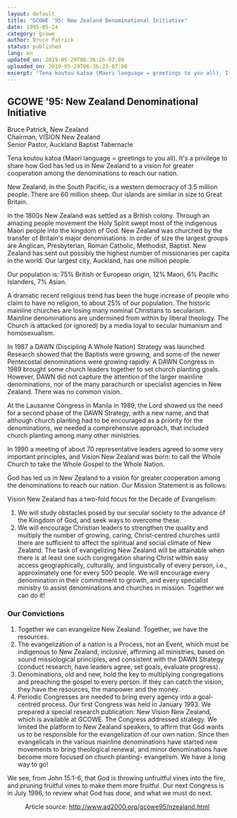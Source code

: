 ```yaml
---
layout: default
title: "GCOWE '95: New Zealand Denominational Initiative"
date: 1995-05-24
category: gcowe
author: Bruce Patrick
status: published
lang: en
updated_on: 2019-05-29T06:36:26-07:00
uploaded_on: 2019-05-29T06:36:23-07:00
excerpt: "Tena koutou katoa (Maori language = greetings to you all). It's a privilege to share how God has led us in New Zealand to a vision for greater cooperation among the denominations to reach our nation. New Zealand, in the South Pacific, is a western democracy of 3.5 million people. There are 60 million sheep. Our islands are similar in size to Great Britain."
---
```

<article class="document-container" data-publication-date="{{page.date}}" data-uploaded-on="{{page.uploaded_on}}" data-updated-on="{{page.updated_on}}" data-category="{{page.category}}">
<h1>GCOWE '95: New Zealand Denominational Initiative</h1>

<p class="author">Bruce Patrick, New Zealand<br>
<span class="author-title">Chairman, VISION New Zealand<br>
Senior Pastor, Auckland Baptist Tabernacle </span></p>

<p>Tena koutou katoa (Maori language = greetings to you all). It's a privilege to share how God has led us in New Zealand to a vision for greater cooperation among the denominations to reach our nation.</p>

<p>New Zealand, in the South Pacific, is a western democracy of 3.5 million people. There are 60 million sheep. Our islands are similar in size to Great Britain.</p>

<p>In the 1800s New Zealand was settled as a British colony. Through an amazing people movement the Holy Spirit swept most of the indigenous Maori people into the kingdom of God. New Zealand was churched by the transfer of Britain's major denominations: in order of size the largest groups are Anglican, Presbyterian, Roman Catholic, Methodist, Baptist. New Zealand has sent out possibly the highest number of missionaries per capita in the world. Our largest city, Auckland, has one million people.</p>

<p>Our population is: 75% British or European origin, 12% Maori, 6% Pacific Islanders, 7% Asian.</p>

<p>A dramatic recent religious trend has been the huge increase of people who claim to have no religion, to about 25% of our population. The historic mainline churches are losing many nominal Christians to secularism. Mainline denominations are undermined from within by liberal theology. The Church is attacked (or ignored) by a media loyal to secular humanism and homosexualism.</p>

<p>In 1987 a DAWN (Discipling A Whole Nation) Strategy was launched. Research showed that the Baptists were growing, and some of the newer Pentecostal denominations were growing rapidly. A DAWN Congress in 1989 brought some church leaders together to set church planting goals. However, DAWN did not capture the attention of the larger mainline denominations, nor of the many parachurch or specialist agencies in New Zealand. There was no common vision.</p>

<p>At the Lausanne Congress in Manila in 1989, the Lord showed us the need for a second phase of the DAWN Strategy, with a new name, and that although church planting had to be encouraged as a priority for the denominations, we needed a comprehensive approach, that included church planting among many other ministries.</p>

<p>In 1990 a meeting of about 70 representative leaders agreed to some very important principles, and Vision New Zealand was born: to call the Whole Church to take the Whole Gospel to the Whole Nation.</p>

<p>God has led us in New Zealand to a vision for greater cooperation among the denominations to reach our nation. Our Mission Statement is as follows:</p>
<p>Vision New Zealand has a two-fold focus for the Decade of Evangelism:</p>

<ol>
  <li>We will study obstacles posed by our secular society to the advance of the Kingdom of God, and seek ways to overcome these.</li>
  <li>We will encourage Christian leaders to strengthen the quality and multiply the number of growing, caring, Christ-centred churches until there are sufficient to affect the spiritual and social climate of New Zealand. The task of evangelizing New Zealand will be attainable when there is at least one such congregation sharing Christ within easy access geographically, culturally, and linguistically of every person, i.e., approximately one for every 500 people. We will encourage every denomination in their commitment to growth, and every specialist ministry to assist denominations and churches in mission. Together we can do it! </li>
</ol>

<h3>Our Convictions</h3>

<ol>
  <li>Together we can evangelize New Zealand. Together, we have the resources.</li>
  <li>The evangelization of a nation is a Process, not an Event, which must be indigenous to New Zealand, inclusive, affirming all ministries, based on sound missiological principles, and consistent with the DAWN Strategy (conduct research, have leaders agree, set goals, evaluate progress).</li>
  <li>Denominations, old and new, hold the key to multiplying congregations and preaching the gospel to every person. If they can catch the vision, they have the resources, the manpower and the money.</li>
  <li>Periodic Congresses are needed to bring every agency into a goal-centred process. Our first Congress was held in January 1993. We prepared a special research publication: New Vision New Zealand, which is available at GCOWE. The Congress addressed strategy. We limited the platform to New Zealand speakers, to affirm that God wants us to be responsible for the evangelization of our own nation. Since then evangelicals in the various mainline denominations have started new movements to bring theological renewal, and minor denominations have become more focused on church planting- evangelism. We have a long way to go!</li>
</ol>

<p>We see, from John 15:1-6, that God is throwing unfruitful vines into the fire, and pruning fruitful vines to make them more fruitful. Our next Congress is in July 1996, to review what God has done, and what we must do next.</p>

<figure class="resource-links">
  <p>Article source: <a href="http://www.ad2000.org/gcowe95/nzealand.html">http://www.ad2000.org/gcowe95/nzealand.html</a></p>
</figure>
</article>
